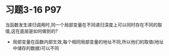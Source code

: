 # 习题3-16 P97
当函数发生递归调用时,同一个局部变量在不同递归深度上可以同时存在不同的取值,这在底层是如何做到的?

- 局部变量在函数内部生效,每个相同局部变量的地址不同,所以他们的取值(地址中储存的数据)可以不同